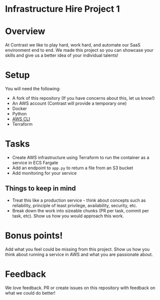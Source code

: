 # Infrastructure Hire Project 1

# Overview

At Contrast we like to play hard, work hard, and automate our SaaS environment end to end. We made this project so you can showcase your skills and give us a better idea of your individual talents!

# Setup

You will need the following:

* A fork of this repository (If you have concerns about this, let us know!)
* An AWS account (Contrast will provide a temporary one)
* Docker
* Python
* [AWS CLI](https://aws.amazon.com/cli/)
* Terraform

# Tasks

- Create AWS infrastructure using Terraform to run the container as a service in ECS Fargate
- Add an endpoint to `app.py` to return a file from an S3 bucket
- Add monitoring for your service

## Things to keep in mind

- Treat this like a production service - think about concepts such as reliability, principle of least privilege, availability, security, etc.
- Break down the work into sizeable chunks (PR per task, commit per task, etc). Show us how you would approach this work.

# Bonus points!

Add what you feel could be missing from this project. Show us how you think about running a service in AWS and what you are passionate about.

# Feedback

We love feedback. PR or create issues on this repository with feedback on what we could do better!